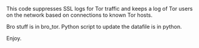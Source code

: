 This code suppresses SSL logs for Tor traffic and keeps a log of Tor users
on the network based on connections to known Tor hosts.

Bro stuff is in bro_tor.
Python script to update the datafile is in python.

Enjoy.
